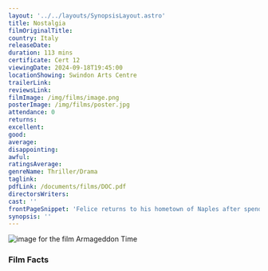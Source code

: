 ```yaml
---
layout: '../../layouts/SynopsisLayout.astro'
title: Nostalgia
filmOriginalTitle:
country: Italy
releaseDate:
duration: 113 mins
certificate: Cert 12
viewingDate: 2024-09-18T19:45:00
locationShowing: Swindon Arts Centre
trailerLink:
reviewsLink:
filmImage: /img/films/image.png
posterImage: /img/films/poster.jpg
attendance: 0
returns:
excellent:
good:
average:
disappointing:
awful:
ratingsAverage:
genreName: Thriller/Drama
taglink:
pdfLink: /documents/films/DOC.pdf
directorsWriters:
cast: ''
frontPageSnippet: 'Felice returns to his hometown of Naples after spending 40 years living in Cairo with his wife.  He begins to reconnect with his past, visiting his frail elderly mother, but soon faces consequences of choices he made long ago.'
synopsis: ''
---
```


![image for the film Armageddon Time](/img/films/armageddontime.png)

<div class="review__author review__author--review1"> 
</div>

<div class="review__author"> 
</div>

### Film Facts
